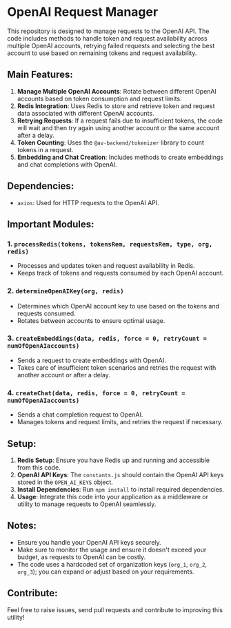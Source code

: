 # OpenAI Request Manager

This repository is designed to manage requests to the OpenAI API. The code includes methods to handle token and request availability across multiple OpenAI accounts, retrying failed requests and selecting the best account to use based on remaining tokens and request availability. 

## Main Features:

1. **Manage Multiple OpenAI Accounts**: Rotate between different OpenAI accounts based on token consumption and request limits.
2. **Redis Integration**: Uses Redis to store and retrieve token and request data associated with different OpenAI accounts.
3. **Retrying Requests**: If a request fails due to insufficient tokens, the code will wait and then try again using another account or the same account after a delay.
4. **Token Counting**: Uses the `@av-backend/tokenizer` library to count tokens in a request.
5. **Embedding and Chat Creation**: Includes methods to create embeddings and chat completions with OpenAI.

## Dependencies:

- `axios`: Used for HTTP requests to the OpenAI API.


## Important Modules:

### 1. `processRedis(tokens, tokensRem, requestsRem, type, org, redis)`

- Processes and updates token and request availability in Redis.
- Keeps track of tokens and requests consumed by each OpenAI account.

### 2. `determineOpenAIKey(org, redis)`

- Determines which OpenAI account key to use based on the tokens and requests consumed.
- Rotates between accounts to ensure optimal usage.

### 3. `createEmbeddings(data, redis, force = 0, retryCount = numOfOpenAIaccounts)`

- Sends a request to create embeddings with OpenAI.
- Takes care of insufficient token scenarios and retries the request with another account or after a delay.

### 4. `createChat(data, redis, force = 0, retryCount = numOfOpenAIaccounts)`

- Sends a chat completion request to OpenAI.
- Manages tokens and request limits, and retries the request if necessary.

## Setup:

1. **Redis Setup**: Ensure you have Redis up and running and accessible from this code.
2. **OpenAI API Keys**: The `constants.js` should contain the OpenAI API keys stored in the `OPEN_AI_KEYS` object.
3. **Install Dependencies**: Run `npm install` to install required dependencies.
4. **Usage**: Integrate this code into your application as a middleware or utility to manage requests to OpenAI seamlessly.

## Notes:

- Ensure you handle your OpenAI API keys securely.
- Make sure to monitor the usage and ensure it doesn't exceed your budget, as requests to OpenAI can be costly.
- The code uses a hardcoded set of organization keys (`org_1`, `org_2`, `org_3`); you can expand or adjust based on your requirements.

## Contribute:

Feel free to raise issues, send pull requests and contribute to improving this utility!